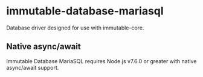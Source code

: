 # immutable-database-mariasql

Database driver designed for use with immutable-core.

## Native async/await

Immutable Database MariaSQL requires Node.js v7.6.0 or greater with native
async/await support.
